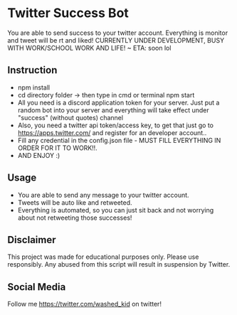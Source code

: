 # Twitter Success Bot

You are able to send success to your twitter account. Everything is monitor and tweet will be rt and liked!
CURRENTLY UNDER DEVELOPMENT, BUSY WITH WORK/SCHOOL WORK AND LIFE! ~ ETA: soon lol

## Instruction

- npm install
- cd directory folder -> then type in cmd or terminal npm start
- All you need is a discord application token for your server. Just put a random bot into your server and everything will take effect under "success" (without quotes) channel
- Also, you need a twitter api token/access key, to get that just go to https://apps.twitter.com/ and register for an developer account..
- Fill any credential in the config.json file - MUST FILL EVERYTHING IN ORDER FOR IT TO WORK!!.
- AND ENJOY :)

## Usage

- You are able to send any message to your twitter account.
- Tweets will be auto like and retweeted.
- Everything is automated, so you can just sit back and not worrying about not retweeting those successes!

## Disclaimer

This project was made for educational purposes only. Please use responsibly. Any abused from this script will result in suspension by Twitter.

## Social Media

Follow me https://twitter.com/washed_kid on twitter!
